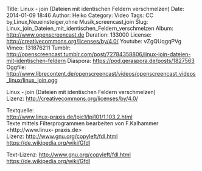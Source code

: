 Title: Linux - join (Dateien mit identischen Feldern verschmelzen)
Date: 2014-01-09 18:46
Author: Heiko
Category: Video
Tags: CC by,Linux,Neueinsteiger,ohne Musik,screencast,join
Slug: Linux_join_Dateien_mit_identischen_Feldern_verschmelzen
Album: http://www.openscreencast.de
Duration: 133000
License: http://creativecommons.org/licenses/by/4.0/
Youtube: vZgQUqgqPVg
Vimeo: 131876211
Tumblr: http://openscreencast.tumblr.com/post/72784358806/linux-join-dateien-mit-identischen-feldern
Diaspora: https://pod.geraspora.de/posts/1827563
Oggfile: http://www.librecontent.de/openscreencast/videos/openscreencast_videos_linux/linux_join.ogg

Linux - join (Dateien mit identischen Feldern verschmelzen)  
Lizenz: <http://creativecommons.org/licenses/by/4.0/>  
  
Textquelle:  
<http://www.linux-praxis.de/lpic1/lpi101/1.103.2.html>  
Texte mittels Filterprogrammen bearbeiten von F.Kalhammer <http://www.linux-
praxis.de>  
Lizenz: <http://www.gnu.org/copyleft/fdl.html>
<https://de.wikipedia.org/wiki/Gfdl>  
  
Text-Lizenz: <http://www.gnu.org/copyleft/fdl.html>
<https://de.wikipedia.org/wiki/Gfdl>

